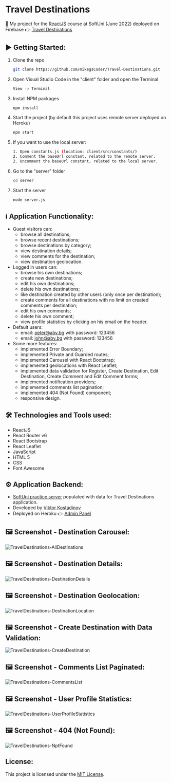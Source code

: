 # Travel Destinations

:dart:  My project for the [ReactJS](https://softuni.bg/trainings/3727/reactjs-june-2022) course at SoftUni (June 2022) deployed on Firebase 👉 [Travel Destinations](https://travel-destinations-88814.firebaseapp.com/)

## :arrow_forward: Getting Started:

1. Clone the repo
   ```sh
   git clone https://github.com/mikegsCoder/Travel-Destinations.git
   ```
2. Open Visual Studio Code in the "client" folder and open the Terminal
   ```sh
   View -> Terminal
   ```
3. Install NPM packages
   ```sh
   npm install
   ```
4. Start the project (by default this project uses remote server deployed on Heroku)
   ```sh
   npm start
   ```
5. If you want to use the local server:
   ```sh
   1. Open constants.js (location: client/src/constants/)
   2. Comment the baseUrl constant, related to the remote server.
   2. Uncomment the baseUrl constant, related to the local server.
   ```
6. Go to the "server" folder
   ```sh
   cd server
   ```
7. Start the server
   ```sh
   node server.js
   ```

## :information_source: Application Functionality:

- Guest visitors can: 
  - browse all destinations;
  - browse recent destinations;
  - browse destinations by category;
  - view destination details;
  - view comments for the destination;
  - view destination geolocation. 
- Logged in users can:
  - browse his own destinations; 
  - create new destinations;
  - edit his own destinations;
  - delete his own destinations;
  - like destination created by other users (only once per destination);
  - create comments for all destinations with no limit on created comments per destination;
  - edit his own comments;
  - delete his own comment;
  - view profile statistics by clicking on his email on the header.  
- Default users:
  - email: peter@abv.bg with password: 123456
  - email: john@abv.bg with password: 123456
- Some more features:
  - implemented Error Boundary;
  - implemented Private and Guarded routes;
  - implemented Carousel with React Bootstrap;
  - implemented geolocations with React Leaflet;
  - implemented data validation for Register, Create Destination, Edit Destination, Create Comment and Edit Comment forms;
  - implemented notification providers;
  - implemented comments list pagination;
  - implemented 404 (Not Found) component;
  - responsive design.

## :hammer_and_wrench: Technologies and Tools used:

- ReactJS
- React Router v6
- React Bootstrap
- React Leaflet
- JavaScript
- HTML 5
- CSS
- Font Awesome

## :gear: Application Backend:

 - [SoftUni practice server](https://github.com/softuni-practice-server/softuni-practice-server) populated with data for Travel Destinations application.
 - Developed by [Viktor Kostadinov](https://github.com/viktorpts)
 - Deployed on Heroku 👉 [Admin Panel](http://travel-destinations-server.herokuapp.com/admin/)

## :framed_picture: Screenshot - Destination Carousel:

![TravelDestinations-AllDestinations](https://travel-destinations-88814.firebaseapp.com/images/screenshots/DestinationCarousel.jpg)

## :framed_picture: Screenshot - Destination Details:

![TravelDestinations-DestinationDetails](https://travel-destinations-88814.firebaseapp.com/images/screenshots/DestinationDetails.jpg)

## :framed_picture: Screenshot - Destination Geolocation:

![TravelDestinations-DestinationLocation](https://travel-destinations-88814.firebaseapp.com/images/screenshots/DestinationLocation.jpg)

## :framed_picture: Screenshot - Create Destination with Data Validation:

![TravelDestinations-CreateDestination](https://travel-destinations-88814.firebaseapp.com/images/screenshots/CreateDestination.jpg)

## :framed_picture: Screenshot - Comments List Paginated:

![TravelDestinations-CommentsList](https://travel-destinations-88814.firebaseapp.com/images/screenshots/CommentsList.jpg)

## :framed_picture: Screenshot - User Profile Statistics:

![TravelDestinations-UserProfileStatistics](https://travel-destinations-88814.firebaseapp.com/images/screenshots/UserProfileStatistics.jpg)

## :framed_picture: Screenshot - 404 (Not Found):

![TravelDestinations-NptFound](https://travel-destinations-88814.firebaseapp.com/images/screenshots/404.jpg)

 ## License:

This project is licensed under the [MIT License](LICENSE).